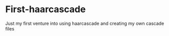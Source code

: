 # First-haarcascade

Just my first venture into using haarcascade and creating my own cascade files
